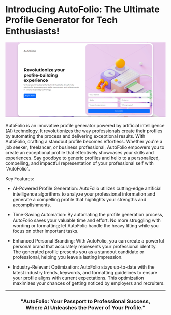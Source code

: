 # Introducing AutoFolio: The Ultimate Profile Generator for Tech Enthusiasts!

![](img/index.png)

AutoFolio is an innovative profile generator powered by artificial intelligence (AI) technology. It revolutionizes the way professionals create their profiles by automating the process and delivering exceptional results.
With AutoFolio, crafting a standout profile becomes effortless. 
Whether you're a job seeker, freelancer, or business professional, AutoFolio empowers you to create an exceptional profile that effectively showcases your skills and experiences. Say goodbye to generic profiles and hello to a personalized, compelling, and impactful representation of your professional self with "AutoFolio".

Key Features:

+ AI-Powered Profile Generation: AutoFolio utilizes cutting-edge artificial intelligence algorithms to analyze your professional information and generate a compelling profile that highlights your strengths and accomplishments.

+ Time-Saving Automation: By automating the profile generation process, AutoFolio saves your valuable time and effort. No more struggling with wording or formatting; let AutoFolio handle the heavy lifting while you focus on other important tasks.

+ Enhanced Personal Branding: With AutoFolio, you can create a powerful personal brand that accurately represents your professional identity. The generated profile presents you as a standout candidate or professional, helping you leave a lasting impression.

+ Industry-Relevant Optimization: AutoFolio stays up-to-date with the latest industry trends, keywords, and formatting guidelines to ensure your profile aligns with current expectations. This optimization maximizes your chances of getting noticed by employers and recruiters.

<hr />

<h3 align = "center"> "AutoFolio: Your Passport to Professional Success, <br />Where AI Unleashes the Power of Your Profile." </h3>
